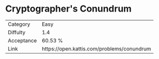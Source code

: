 # Cryptographer's Conundrum

<table>
    <tr>
        <td>Category</td>
        <td>Easy</td>
    </tr>
    <tr>
        <td>Diffulty</td>
        <td>1.4</td>
    </tr>
    <tr>
        <td>Acceptance</td>
        <td>60.53 %</td>
    </tr>
    <tr>
        <td>Link</td>
        <td>https://open.kattis.com/problems/conundrum</td>
    </tr>
</table>